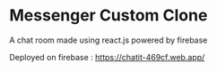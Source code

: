 # Messenger Custom Clone
A chat room made using react.js powered by firebase 

Deployed on firebase : https://chatit-469cf.web.app/
